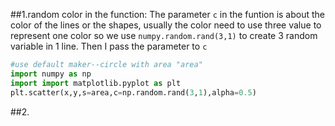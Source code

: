 ##1.random color in the function:
   The parameter `c` in the funtion is about the color of the lines or the shapes, usually the color need to use three value to represent one color so we use `numpy.random.rand(3,1)` to create 3 random variable in 1 line. Then I pass the parameter to `c`
   
   ```python
   #use default maker--circle with area "area"
   import numpy as np
   import import matplotlib.pyplot as plt
   plt.scatter(x,y,s=area,c=np.random.rand(3,1),alpha=0.5) 
   ```
   
##2.

